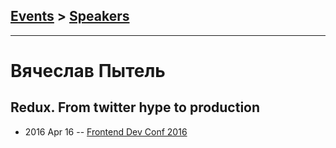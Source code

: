 ## [Events](../README.md) > [Speakers](../speakers.md)
---

# Вячеслав Пытель

## Redux. From twitter hype to production
- 2016 Apr 16 -- [Frontend Dev Conf 2016](https://www.youtube.com/watch?v=3SJkW6IZTRY)    
